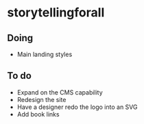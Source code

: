 # storytellingforall

## Doing

-   Main landing styles

## To do

-   Expand on the CMS capability
-   Redesign the site
-   Have a designer redo the logo into an SVG
-   Add book links
